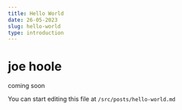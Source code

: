 ```yaml
---
title: Hello World
date: 26-05-2023
slug: hello-world
type: introduction
---
```


# joe hoole

coming soon

You can start editing this file at `/src/posts/hello-world.md`
